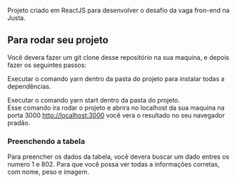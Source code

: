 Projeto criado em ReactJS para desenvolver o desafio da vaga fron-end na Justa.

## Para rodar seu projeto

Você devera fazer um git clone desse repositório na sua maquina, e depois fazer os seguintes passos:

Executar o comando yarn dentro da pasta do projeto para instalar todas a dependências.

Executar o comando yarn start dentro da pasta do projeto. <br />
Esse comando ira rodar o projeto e abrira no localhost da sua maquina na porta 3000 [http://localhost:3000](http://localhost:3000) você vera o resultado no seu navegador pradão.

### Preenchendo a tabela

Para preencher os dados da tabela, você devera buscar um dado entres os numero 1 e 802. Para que você possa ver todas a informações corretas, com nome, peso e imagem.
